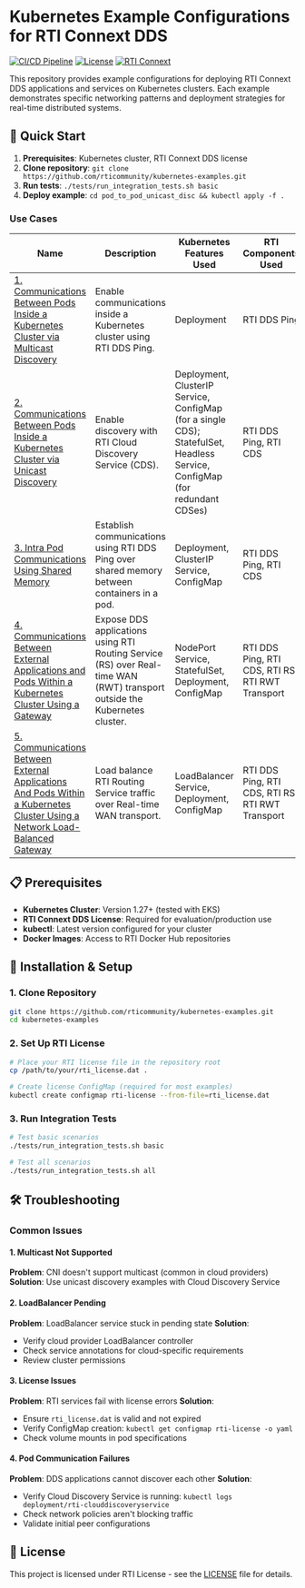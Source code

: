 # Kubernetes Example Configurations for RTI Connext DDS

[![CI/CD Pipeline](https://github.com/rticommunity/kubernetes-examples/workflows/CI%2FCD%20Pipeline/badge.svg)](https://github.com/rticommunity/kubernetes-examples/actions)
[![License](https://img.shields.io/badge/License-RTI-blue.svg)](LICENSE)
[![RTI Connext](https://img.shields.io/badge/RTI%20Connext-7.5.0-green.svg)](https://www.rti.com/products/connext-dds)

This repository provides example configurations for deploying RTI Connext DDS applications and services on Kubernetes clusters. Each example demonstrates specific networking patterns and deployment strategies for real-time distributed systems.

## 🚀 Quick Start

1. **Prerequisites**: Kubernetes cluster, RTI Connext DDS license
2. **Clone repository**: `git clone https://github.com/rticommunity/kubernetes-examples.git`
3. **Run tests**: `./tests/run_integration_tests.sh basic`
4. **Deploy example**: `cd pod_to_pod_unicast_disc && kubectl apply -f .`

### Use Cases

|Name | Description | Kubernetes Features Used | RTI Components Used|
------------- | ------------- | ------------  | ------------  |
|[1. Communications Between Pods Inside a Kubernetes Cluster via Multicast Discovery](pod_to_pod_multicast_disc/) | Enable communications inside a Kubernetes cluster using RTI DDS Ping. | Deployment  | RTI DDS Ping |
|[2. Communications Between Pods Inside a Kubernetes Cluster via Unicast Discovery](pod_to_pod_unicast_disc/) | Enable discovery with RTI Cloud Discovery Service (CDS). | Deployment, ClusterIP Service, ConfigMap (for a single CDS); StatefulSet, Headless Service, ConfigMap (for redundant CDSes) | RTI DDS Ping, RTI CDS |
|[3. Intra Pod Communications Using Shared Memory](intra_pod_shmem/) | Establish communications using RTI DDS Ping over shared memory between containers in a pod. | Deployment, ClusterIP Service, ConfigMap | RTI DDS Ping, RTI CDS|
|[4. Communications Between External Applications and Pods Within a Kubernetes Cluster Using a Gateway](external_to_pod_gw/) | Expose DDS applications using RTI Routing Service (RS) over Real-time WAN (RWT) transport outside the Kubernetes cluster. | NodePort Service, StatefulSet, Deployment, ConfigMap | RTI DDS Ping, RTI CDS, RTI RS, RTI RWT Transport|
|[5. Communications Between External Applications And Pods Within a Kubernetes Cluster Using a Network Load-Balanced Gateway](external_to_pod_lb_gw/) | Load balance RTI Routing Service traffic over Real-time WAN transport. | LoadBalancer Service, Deployment, ConfigMap | RTI DDS Ping, RTI CDS, RTI RS, RTI RWT Transport |

## 📋 Prerequisites

- **Kubernetes Cluster**: Version 1.27+ (tested with EKS)
- **RTI Connext DDS License**: Required for evaluation/production use
- **kubectl**: Latest version configured for your cluster
- **Docker Images**: Access to RTI Docker Hub repositories

## 🔧 Installation & Setup

### 1. Clone Repository
```bash
git clone https://github.com/rticommunity/kubernetes-examples.git
cd kubernetes-examples
```

### 2. Set Up RTI License
```bash
# Place your RTI license file in the repository root
cp /path/to/your/rti_license.dat .

# Create license ConfigMap (required for most examples)
kubectl create configmap rti-license --from-file=rti_license.dat
```

### 3. Run Integration Tests
```bash
# Test basic scenarios
./tests/run_integration_tests.sh basic

# Test all scenarios
./tests/run_integration_tests.sh all
```

## 🛠️ Troubleshooting

### Common Issues

#### 1. Multicast Not Supported
**Problem**: CNI doesn't support multicast (common in cloud providers)
**Solution**: Use unicast discovery examples with Cloud Discovery Service

#### 2. LoadBalancer Pending
**Problem**: LoadBalancer service stuck in pending state
**Solution**: 
- Verify cloud provider LoadBalancer controller
- Check service annotations for cloud-specific requirements
- Review cluster permissions

#### 3. License Issues
**Problem**: RTI services fail with license errors
**Solution**:
- Ensure `rti_license.dat` is valid and not expired
- Verify ConfigMap creation: `kubectl get configmap rti-license -o yaml`
- Check volume mounts in pod specifications

#### 4. Pod Communication Failures
**Problem**: DDS applications cannot discover each other
**Solution**:
- Verify Cloud Discovery Service is running: `kubectl logs deployment/rti-clouddiscoveryservice`
- Check network policies aren't blocking traffic
- Validate initial peer configurations

## 📄 License

This project is licensed under RTI License - see the [LICENSE](LICENSE) file for details.
